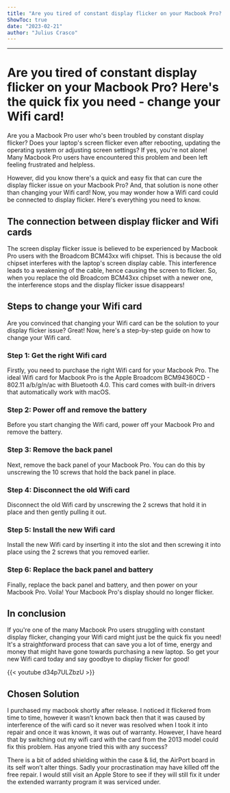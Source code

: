 ```yaml
---
title: "Are you tired of constant display flicker on your Macbook Pro? Here's the quick fix you need - change your Wifi card!"
ShowToc: true 
date: "2023-02-21"
author: "Julius Crasco"
---
```

*****
# Are you tired of constant display flicker on your Macbook Pro? Here's the quick fix you need - change your Wifi card!

Are you a Macbook Pro user who's been troubled by constant display flicker? Does your laptop's screen flicker even after rebooting, updating the operating system or adjusting screen settings? If yes, you're not alone! Many Macbook Pro users have encountered this problem and been left feeling frustrated and helpless.

However, did you know there's a quick and easy fix that can cure the display flicker issue on your Macbook Pro? And, that solution is none other than changing your Wifi card! Now, you may wonder how a Wifi card could be connected to display flicker. Here's everything you need to know.

## The connection between display flicker and Wifi cards

The screen display flicker issue is believed to be experienced by Macbook Pro users with the Broadcom BCM43xx wifi chipset. This is because the old chipset interferes with the laptop's screen display cable. This interference leads to a weakening of the cable, hence causing the screen to flicker. So, when you replace the old Broadcom BCM43xx chipset with a newer one, the interference stops and the display flicker issue disappears!

## Steps to change your Wifi card

Are you convinced that changing your Wifi card can be the solution to your display flicker issue? Great! Now, here's a step-by-step guide on how to change your Wifi card.

### Step 1: Get the right Wifi card

Firstly, you need to purchase the right Wifi card for your Macbook Pro. The ideal Wifi card for Macbook Pro is the Apple Broadcom BCM94360CD - 802.11 a/b/g/n/ac with Bluetooth 4.0. This card comes with built-in drivers that automatically work with macOS.

### Step 2: Power off and remove the battery

Before you start changing the Wifi card, power off your Macbook Pro and remove the battery.

### Step 3: Remove the back panel

Next, remove the back panel of your Macbook Pro. You can do this by unscrewing the 10 screws that hold the back panel in place.

### Step 4: Disconnect the old Wifi card

Disconnect the old Wifi card by unscrewing the 2 screws that hold it in place and then gently pulling it out.

### Step 5: Install the new Wifi card

Install the new Wifi card by inserting it into the slot and then screwing it into place using the 2 screws that you removed earlier.

### Step 6: Replace the back panel and battery

Finally, replace the back panel and battery, and then power on your Macbook Pro. Voila! Your Macbook Pro's display should no longer flicker.

## In conclusion

If you're one of the many Macbook Pro users struggling with constant display flicker, changing your Wifi card might just be the quick fix you need! It's a straightforward process that can save you a lot of time, energy and money that might have gone towards purchasing a new laptop. So get your new Wifi card today and say goodbye to display flicker for good!

{{< youtube d34p7ULZbzU >}} 



## Chosen Solution
 I purchased my macbook shortly after release.  I noticed it flickered from time to time, however it wasn’t known back then that it was caused by interference of the wifi card so it never was resolved when I took it into repair and once it was known, it was out of warranty.  However, I have heard that by switching out my wifi card with the card from the 2013 model could fix this problem.  Has anyone tried this with any success?

 There is a bit of added shielding within the case & lid, the AirPort board in its self won’t alter things.
Sadly your procrastination may have killed off the free repair. I would still visit an Apple Store to see if they will still fix it under the extended warranty program it was serviced under.




